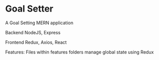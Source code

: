 # Goal Setter

A Goal Setting MERN application

Backend
NodeJS, Express

Frontend
Redux, Axios, React

Features: Files within features folders manage global state using Redux
